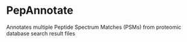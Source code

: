 # PepAnnotate
Annotates multiple Peptide Spectrum Matches (PSMs) from proteomic database search result files
